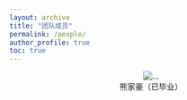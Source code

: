 ```yaml
---
layout: archive
title: "团队成员"
permalink: /people/
author_profile: true
toc: true
---
```


<div style="text-align: center;">


<div style="text-align: center;">
<img align="" width="" style="border-radius: 5% 5% 5% 5%" src="{{ site.url }}/images/research/熊家豪（已毕业）.jpg" alt="...">
<br>
熊家豪（已毕业）
</div>

<div style="text-align: left;">

</div>

<div style="text-align: left;">

</div>

<!-- <div style="text-align: left;">

</div>

<div style="text-align: left;">

</div>

<div style="text-align: left;">

</div>

<div style="text-align: left;">

</div>

<div style="text-align: left;">

</div>

<div style="text-align: left;">

</div>

<div style="text-align: left;">

</div>

<div style="text-align: left;">

</div>

<div style="text-align: left;">

</div>

<div style="text-align: left;">

</div> -->


</div>